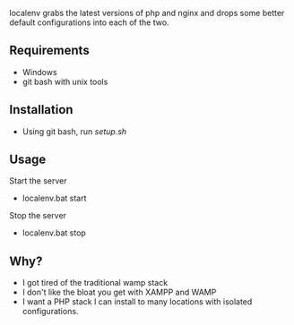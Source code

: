 localenv grabs the latest versions of php and nginx and drops some better default configurations into each of the two.

## Requirements
* Windows
* git bash with unix tools

## Installation
* Using git bash, run *setup.sh*

## Usage
Start the server
* localenv.bat start

Stop the server
* localenv.bat stop

## Why?
* I got tired of the traditional wamp stack
* I don't like the bloat you get with XAMPP and WAMP
* I want a PHP stack I can install to many locations with isolated configurations.